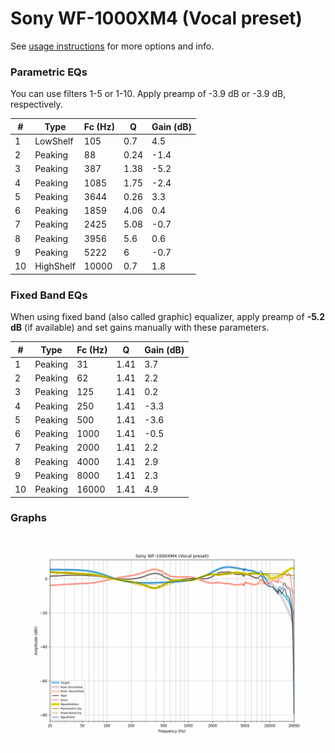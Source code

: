 # Sony WF-1000XM4 (Vocal preset)
See [usage instructions](https://github.com/jaakkopasanen/AutoEq#usage) for more options and info.

### Parametric EQs
You can use filters 1-5 or 1-10. Apply preamp of -3.9 dB or -3.9 dB, respectively.

|   # | Type      |   Fc (Hz) |    Q |   Gain (dB) |
|-----|-----------|-----------|------|-------------|
|   1 | LowShelf  |       105 | 0.7  |         4.5 |
|   2 | Peaking   |        88 | 0.24 |        -1.4 |
|   3 | Peaking   |       387 | 1.38 |        -5.2 |
|   4 | Peaking   |      1085 | 1.75 |        -2.4 |
|   5 | Peaking   |      3644 | 0.26 |         3.3 |
|   6 | Peaking   |      1859 | 4.06 |         0.4 |
|   7 | Peaking   |      2425 | 5.08 |        -0.7 |
|   8 | Peaking   |      3956 | 5.6  |         0.6 |
|   9 | Peaking   |      5222 | 6    |        -0.7 |
|  10 | HighShelf |     10000 | 0.7  |         1.8 |

### Fixed Band EQs
When using fixed band (also called graphic) equalizer, apply preamp of **-5.2 dB** (if available) and set gains manually with these parameters.

|   # | Type    |   Fc (Hz) |    Q |   Gain (dB) |
|-----|---------|-----------|------|-------------|
|   1 | Peaking |        31 | 1.41 |         3.7 |
|   2 | Peaking |        62 | 1.41 |         2.2 |
|   3 | Peaking |       125 | 1.41 |         0.2 |
|   4 | Peaking |       250 | 1.41 |        -3.3 |
|   5 | Peaking |       500 | 1.41 |        -3.6 |
|   6 | Peaking |      1000 | 1.41 |        -0.5 |
|   7 | Peaking |      2000 | 1.41 |         2.2 |
|   8 | Peaking |      4000 | 1.41 |         2.9 |
|   9 | Peaking |      8000 | 1.41 |         2.3 |
|  10 | Peaking |     16000 | 1.41 |         4.9 |

### Graphs
![](./Sony%20WF-1000XM4%20(Vocal%20preset).png)
